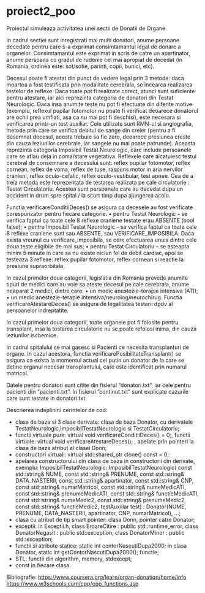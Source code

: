 # proiect2_poo


Proiectul simuleaza activitatea unei sectii de Donatii de Organe.

In cadrul sectiei sunt inregistrati mai multi donatori, anume persoane decedate pentru care s-a exprimat consimtamantul legal de donare a organelor. Consimtamantul este exprimat in scris de catre un apartinator, anume persoana cu gradul de rudenie cel mai apropiat de decedat (in Romania, ordinea este: sot/sotie, parinti, copii, bunici, etc).

Decesul poate fi atestat din punct de vedere legal prin 3 metode: daca moartea a fost testificata prin modalitate cerebrala, se incearca realizarea testelor de reflexe. Daca toate pot fi realizate corect, atunci sunt suficiente pentru atestare, iar aici reprezinta categoria de donatori din Testat Neurologic. Daca insa anumite teste nu pot fi efectuate din diferite motive (exemplu, reflexul pupilar fotomotor nu poate fi verificat deoarece donatorul are ochii prea umflati, asa ca nu mai pot fi deschisi), este necesara si verificarea printr-un test auxiliar. Cele utilizate sunt RMN-ul si angiografia, metode prin care se verifica debitul de sange din creier (pentru a fi desemnat decesul, acesta trebuie sa fie zero, deoarece presiunea creste din cauza leziunilor cerebrale, iar sangele nu mai poate patrunde). Aceasta reprezinta categoria Imposibil Testat Neurologic, care include persoanele care se aflau deja in coma/stare vegetativa. Reflexele care alcatuiesc testul cerebral de consemnare a decesului sunt: reflex pupilar fotomotor, reflex cornean, reflex de voma, reflex de tuse, raspuns motor in aria nervilor cranieni, reflex oculo-cefalic, reflex oculo-vestibular, test apnee. 
Cea de a treia metoda este reprezentata de testarea realizata pe cale circulatorie : Testat Circulatoriu. Acestea sunt persoanele care au decedat dupa un accident in drum spre spital / la scurt timp dupa ajungerea acolo. 

Functia verificareConditiiDeces() se asigura ca decesele au fost verificate corespunzator pentru fiecare categorie.
•	pentru Testat Neurologic – se verifica faptul ca toate cele 8 reflexe craniene testate erau ABSENTE (bool false);
•	pentru Imposibil Testat Neurologic – se verifica faptul ca toate cele 8 reflexe craniene sunt sau ABSENTE, sau VERIFICARE_IMPOSIBILA. Daca exista vreunul cu verificare_imposibila, se cere efectuarea unuia dintre cele doua teste eligibile de mai sus;
•	pentru Testat Circulatoriu – se asteapta minim 5 minute in care sa nu existe niciun fel de debit cardiac, apoi se testeaza 3 reflexe: reflex pupilar fotomotor, reflex cornean si reactie la presiune supraorbitala.

In cazul primelor doua categorii, legislatia din Romania prevede anumite tipuri de medici care au voie sa ateste decesul pe cale cerebrala, anume neaparat 2 medici, dintre care:
•	un medic anestezie-terapie intensiva (ATI);
•	un medic anestezie-terapie intensiva/neurolog/neurochirug.
Functia verificareAtestareDeces() se asigura de legalitatea testarii dpdv al persoanelor indreptatite.

In cazul primelor doua categorii, toate organele pot fi folosite pentru transplant, insa la testarea circulatorie nu se poate refolosi inima, din cauza leziunilor ischemice.

In cadrul spitalului se mai gasesc si Pacienti ce necesita transplanturi de organe. In cazul acestora, functia verificarePosibilitateTransplant() se asigura ca exista la momentul actual cel putin un donator de la care se detine organul necesar transplantului, care este identificat prin numarul matricol.

Datele pentru donatori sunt citite din fisierul “donatori.txt”, iar cele pentru pacienti din “pacienti.txt”. In fisierul “continut.txt” sunt explicate cazurile care sunt testate in donatori.txt.


Descrierea indeplinirii cerintelor de cod:

- clasa de baza si 3 clase derivate: clasa de baza Donator, cu derivatele TestatNeurologic,ImposibilTestatNeurologic si TestatCirculatoriu;
- functii virtuale pure: virtual void verificareConditiiDeces() = 0;, functii virtuale: virtual void verificareAtestareDeces(); , apelate prin pointeri la clasa de baza atribut al clasei Donn;
- constructori virtuali: virtual std::shared_ptr<Donator> clone() const = 0;
- apelarea constructorului din clasa de baza in constructorii din derivate, exemplu:
 ImposibilTestatNeurologic::ImposibilTestatNeurologic(
        const std::string& NUME, const std::string& PRENUME, const std::string& DATA_NASTERII,
        const std::string& apartinator, const std::string& CNP, const std::string& numarMatricol,
        const std::string& numeMedicATI, const std::string& prenumeMedicATI, const std::string& functieMedicATI,
        const std::string& numeMedic2, const std::string& prenumeMedic2, const std::string& functieMedic2, testAuxiliar test)
        : Donator(NUME, PRENUME, DATA_NASTERII, apartinator, CNP, numarMatricol), ...;
- clasa cu atribut de tip smart pointer: clasa Donn, pointer catre Donator;
- exceptii: in Exceptii.h, class EroareCitire : public std::runtime_error, class DonatorNegasit : public std::exception, class DonatorMinor : public std::exception;
- functii si atribute statice: static int contorNascutiDupa2000; in clasa Donator, static int getContorNascutiDupa2000(); functie;
- STL: functii din algorithm, memory, stdexcept;
- const in fiecare clasa.


Bibliografie:
https://www.coursera.org/learn/organ-donation/home/info
https://www.w3schools.com/cpp/cpp_functions.asp

